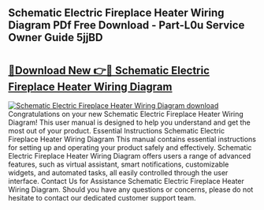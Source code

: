 ## Schematic Electric Fireplace Heater Wiring Diagram PDf Free Download - Part-L0u Service Owner Guide 5jjBD

# <h2><a href="http://dfovdq.blite.top/?on=Schematic+Electric+Fireplace+Heater+Wiring+Diagram">🔗Download New 👉🔴 Schematic Electric Fireplace Heater Wiring Diagram</a></h2>

[![Schematic Electric Fireplace Heater Wiring Diagram download](https://i.imgur.com/lujVjoI.png)](http://dfovdq.blite.top/?on=Schematic+Electric+Fireplace+Heater+Wiring+Diagram)
Congratulations on your new Schematic Electric Fireplace Heater Wiring Diagram! This user manual is designed to help you understand and get the most out of your product. Essential Instructions Schematic Electric Fireplace Heater Wiring Diagram This manual contains essential instructions for setting up and operating your product safely and effectively. Schematic Electric Fireplace Heater Wiring Diagram offers users a range of advanced features, such as virtual assistant, smart notifications, customizable widgets, and automated tasks, all easily controlled through the user interface. Contact Us for Assistance Schematic Electric Fireplace Heater Wiring Diagram. Should you have any questions or concerns, please do not hesitate to contact our dedicated customer support team.
